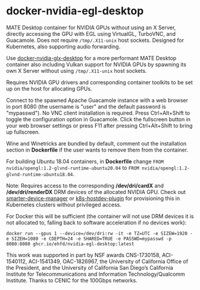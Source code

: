 # docker-nvidia-egl-desktop

MATE Desktop container for NVIDIA GPUs without using an X Server, directly accessing the GPU with EGL using VirtualGL, TurboVNC, and Guacamole. Does not require `/tmp/.X11-unix` host sockets. Designed for Kubernetes, also supporting audio forwarding.

Use [docker-nvidia-glx-desktop](https://github.com/ehfd/docker-nvidia-glx-desktop) for a more performant MATE Desktop container also including Vulkan support for NVIDIA GPUs by spawning its own X Server without using `/tmp/.X11-unix` host sockets.

Requires NVIDIA GPU drivers and corresponding container toolkits to be set up on the host for allocating GPUs.

Connect to the spawned Apache Guacamole instance with a web browser in port 8080 (the username is "user" and the default password is "mypasswd"). No VNC client installation is required. Press Ctrl+Alt+Shift to toggle the configuration option in Guacamole. Click the fullscreen button in your web browser settings or press F11 after pressing Ctrl+Alt+Shift to bring up fullscreen.

Wine and Winetricks are bundled by default, comment out the installation section in **Dockerfile** if the user wants to remove them from the container.

For building Ubuntu 18.04 containers, in **Dockerfile** change `FROM nvidia/opengl:1.2-glvnd-runtime-ubuntu20.04` to `FROM nvidia/opengl:1.2-glvnd-runtime-ubuntu18.04`.

Note: Requires access to the corresponding **/dev/dri/cardX** and **/dev/dri/renderDX** DRM devices of the allocated NVIDIA GPU. Check out [smarter-device-manager](https://gitlab.com/arm-research/smarter/smarter-device-manager) or [k8s-hostdev-plugin](https://github.com/bluebeach/k8s-hostdev-plugin) for provisioning this in Kubernetes clusters without privileged access.

For Docker this will be sufficient (the container will not use DRM devices it is not allocated to, falling back to software acceleration if no devices work):

```
docker run --gpus 1 --device=/dev/dri:rw -it -e TZ=UTC -e SIZEW=1920 -e SIZEH=1080 -e CDEPTH=24 -e SHARED=TRUE -e PASSWD=mypasswd -p 8080:8080 ghcr.io/ehfd/nvidia-egl-desktop:latest
```

This work was supported in part by NSF awards CNS-1730158, ACI-1540112, ACI-1541349, OAC-1826967, the University of California Office of the President, and the University of California San Diego’s California Institute for Telecommunications and Information Technology/Qualcomm Institute. Thanks to CENIC for the 100Gbps networks.
